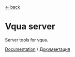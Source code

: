 [← back](https://github.com/sterjakovigor/vqua/tree/master)

# Vqua server

Server tools for vqua.

[Documentation](http://vqua.org/en/server-render) /
[Документация](http://vqua.org/ru/server-render)
